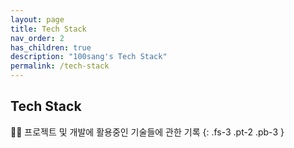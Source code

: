 ```yaml
---
layout: page
title: Tech Stack
nav_order: 2
has_children: true
description: "100sang's Tech Stack"
permalink: /tech-stack
---
```


## Tech Stack

👩‍💻 프로젝트 및 개발에 활용중인 기술들에 관한 기록
{: .fs-3 .pt-2 .pb-3 }